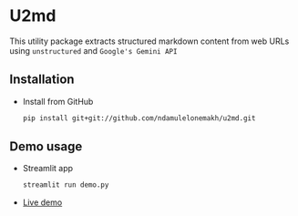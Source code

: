 # U2md

This utility package extracts structured markdown content from web URLs using `unstructured` and `Google's Gemini API`


## Installation

- Install from GitHub

    ```bash
    pip install git+git://github.com/ndamulelonemakh/u2md.git
    ```

## Demo usage

- Streamlit app

    ```bash
    streamlit run demo.py
    ```

- [Live demo](https://share.streamlit.io/ndamulelonemakh/u2md/main/demo.py)

